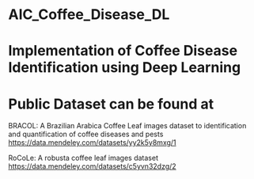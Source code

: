 # AIC_Coffee_Disease_DL
Implementation of Coffee Disease Identification using Deep Learning
====================================================================

# Public Dataset can be found at
BRACOL: A Brazilian Arabica Coffee Leaf images dataset to identification and quantification of coffee diseases and pests
https://data.mendeley.com/datasets/yy2k5y8mxg/1

RoCoLe: A robusta coffee leaf images dataset 
https://data.mendeley.com/datasets/c5yvn32dzg/2

